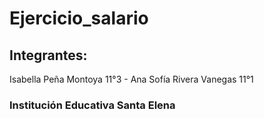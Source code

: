 # Ejercicio_salario

## Integrantes:
Isabella Peña Montoya 11°3 - 
Ana Sofía Rivera Vanegas 11°1

### Institución Educativa Santa Elena
